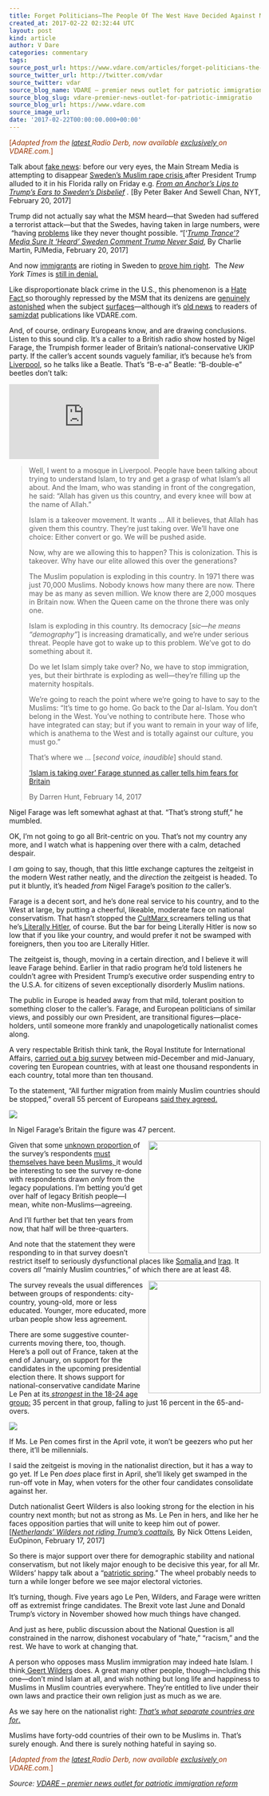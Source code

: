 ```yaml
---
title: Forget Politicians—The People Of The West Have Decided Against Muslim Immigration
created_at: 2017-02-22 02:32:44 UTC
layout: post
kind: article
author: V Dare
categories: commentary
tags: 
source_post_url: https://www.vdare.com/articles/forget-politicians-the-people-of-the-west-have-decided-against-muslim-immigration
source_twitter_url: http://twitter.com/vdar
source_twitter: vdar
source_blog_name: VDARE – premier news outlet for patriotic immigration reform
source_blog_slug: vdare-premier-news-outlet-for-patriotic-immigratio
source_blog_url: https://www.vdare.com
source_image_url: 
date: '2017-02-22T00:00:00.000+00:00'
---
```

<div class="pf-content"><p><span style="color: #993300;">[<em>Adapted from the <a href="http://www.vdare.com/radios/radio-derb-february-17th">latest </a>Radio Derb, now available <a href="http://www.vdare.com/radios">exclusively </a>on VDARE.com.</em>]</span></p>
<p>Talk about <a href="https://www.google.com/search?hl=en&amp;q=fake%20news+site:vdare.com">fake news</a>: before our very eyes, the Main Stream Media is attempting to disappear <a href="http://www.vdare.com/posts/european-women-face-the-end-of-safe-streets-because-muslim-immigration">Sweden’s Muslim rape crisis </a>after President Trump alluded to it in his Florida rally on Friday e.g. <em><a href="https://www.nytimes.com/2017/02/20/world/europe/trump-pursues-his-attack-on-sweden-with-scant-evidence.html?_r=0">From an Anchor’s Lips to Trump’s Ears to Sweden’s Disbelief</a> .</em> [By Peter Baker And Sewell Chan, NYT, February 20, 2017]</p>
<p>Trump did not actually say what the MSM heard—that Sweden had suffered a terrorist attack—but that the Swedes, having taken in large numbers, were  “having <a href="http://www.vdare.com/posts/mass-challenger-economist-tino-sanandajis-book-about-immigration-in-sweden">problems</a> like they never thought possible. “[&#8216;<em><a href="https://pjmedia.com/homeland-security/2017/02/21/trump-is-completely-right-about-the-crisis-in-sweden/">Trump Trance&#8217;? Media Sure It &#8216;Heard&#8217; Sweden Comment Trump Never Said</a></em>, By Charlie Martin, PJMedia, February 20, 2017]</p>
<p>And now <a href="http://www.vdare.com/posts/huge-immigrant-riots-break-out-in-perfectly-safe-sweden">immigrants</a> are rioting in Sweden to <a href="https://pjmedia.com/homeland-security/2017/02/21/trump-is-completely-right-about-the-crisis-in-sweden/">prove him right</a>.  The <em>New York Times</em> is <a href="http://www.vdare.com/posts/new-york-times-still-denying-migrant-crime-including-rapes-in-sweden">still in denial.</a></p>
<p>Like disproportionate black crime in the U.S., this phenomenon is a <a href="http://www.vdare.com/articles/steve-king-s-hate-facts-we-check-the-msm-fact-checkers">Hate Fact </a>so thoroughly repressed by the MSM that its denizens are <a href="http://www.vdare.com/posts/glenn-beck-had-never-heard-of-the-knoxville-horror">genuinely astonished</a> when the subject <a href="http://www.vdare.com/letters/a-reader-criticizes-glenn-beck-for-ignorance-of-the-black-on-white-crime-rate">surfaces</a>—although it’s <a href="http://www.vdare.com/posts/trump-right-of-course-about-swedish-rape">old news</a> to readers of <a href="http://www.vdare.com/articles/muslim-immigration-means-sexual-jihad">samizdat</a> publications like VDARE.com.</p>
<p>And, of course, ordinary Europeans know, and are drawing conclusions. Listen to this sound clip. It&#8217;s a caller to a British radio show hosted by Nigel Farage, the Trumpish former leader of Britain&#8217;s national-conservative UKIP party. If the caller&#8217;s accent sounds vaguely familiar, it&#8217;s because he&#8217;s from <a href="http://www.vdare.com/posts/wars-of-religion-in-liverpool">Liverpool</a>, so he talks like a Beatle. That&#8217;s &#8220;B-e-a&#8221; Beatle: &#8220;B-double-e&#8221; beetles don&#8217;t talk:</p>
<p><iframe src="http://players.brightcove.net/2540076170001/NykPWQNal_default/index.html?videoId=5323187215001" width="300" height="150" frameborder="0" allowfullscreen="allowfullscreen"></iframe></p>
<blockquote><p>Well, I went to a mosque in Liverpool. People have been talking about trying to understand Islam, to try and get a grasp of what Islam&#8217;s all about. And the Imam, who was standing in front of the congregation, he said: &#8220;Allah has given us this country, and every knee will bow at the name of Allah.&#8221;</p>
<p>Islam is a takeover movement. It wants … All it believes, that Allah has given them this country. They&#8217;re just taking over. We&#8217;ll have one choice: Either convert or go. We will be pushed aside.</p>
<p>Now, why are we allowing this to happen? This is colonization. This is takeover. Why have our elite allowed this over the generations?</p>
<p>The Muslim population is exploding in this country. In 1971 there was just 70,000 Muslims. Nobody knows how many there are now. There may be as many as seven million. We know there are 2,000 mosques in Britain now. When the Queen came on the throne there was only one.</p>
<p>Islam is exploding in this country. Its democracy [<em>sic</em><em>—he means &#8220;demography&#8221;</em>] is increasing dramatically, and we&#8217;re under serious threat. People have got to wake up to this problem. We&#8217;ve got to do something about it.</p>
<p>Do we let Islam simply take over? No, we have to stop immigration, yes, but their birthrate is exploding as well—they&#8217;re filling up the maternity hospitals.</p>
<p>We&#8217;re going to reach the point where we&#8217;re going to have to say to the Muslims: &#8220;It&#8217;s time to go home. Go back to the Dar al-Islam. You don&#8217;t belong in the West. You&#8217;ve nothing to contribute here. Those who have integrated can stay; but if you want to remain in your way of life, which is anathema to the West and is totally against our culture, you must go.&#8221;</p>
<p>That&#8217;s where we … [<em>second voice, inaudible</em>] should stand.</p>
<p><a href="http://www.express.co.uk/news/uk/767415/Nigel-Farage-hosts-caller-warns-Muslim-coup-furious">&#8216;Islam is taking over&#8217; Farage stunned as caller tells him fears for Britain</a></p>
<p>By Darren Hunt, February 14, 2017</p></blockquote>
<p>Nigel Farage was left somewhat aghast at that. &#8220;That&#8217;s strong stuff,&#8221; he mumbled.</p>
<p>OK, I&#8217;m not going to go all Brit-centric on you. That&#8217;s not my country any more, and I watch what is happening over there with a calm, detached despair.</p>
<p>I <em>am</em> going to say, though, that this little exchange captures the zeitgeist in the modern West rather neatly, and the <em>direction</em> the zeitgeist is headed. To put it bluntly, it&#8217;s headed <em>from</em> Nigel Farage&#8217;s position <em>to</em> the caller&#8217;s.</p>
<p>Farage is a decent sort, and he&#8217;s done real service to his country, and to the West at large, by putting a cheerful, likeable, moderate face on national conservatism. That hasn&#8217;t stopped the <a href="http://www.vdare.com/articles/yes-virginia-there-is-a-cultural-marxism">CultMarx </a>screamers telling us that he&#8217;s<a href="http://www.vdare.com/posts/the-brexit-vote-nationalism-v-globalism"> Literally Hitler,</a> of course. But the bar for being Literally Hitler is now so low that if you like your country, and would prefer it not be swamped with foreigners, then you too are Literally Hitler.</p><!-- TAG START { player: "7518-804336-VDare - Outstream - Rev", owner: "ONE Video by AOL", for: "ONE Video by AOL" - BEINJS } --><div id="57966237cc52c74a5e1363c4" class="vdb_player vdb_57966237cc52c74a5e1363c456bcd17ce4b018167fea5539">    <script type="text/javascript" src="//delivery.vidible.tv/jsonp/pid=57966237cc52c74a5e1363c4/56bcd17ce4b018167fea5539_bein.js"></script></div><!-- TAG END { date: 07/25/16 } -->
<p>The zeitgeist is, though, moving in a certain direction, and I believe it will leave Farage behind. Earlier in that radio program he&#8217;d told listeners he couldn&#8217;t agree with President Trump&#8217;s executive order suspending entry to the U.S.A. for citizens of seven exceptionally disorderly Muslim nations.</p>
<p>The public in Europe is headed away from that mild, tolerant position to something closer to the caller&#8217;s. Farage, and European politicians of similar views, and possibly our own President, are transitional figures—place-holders, until someone more frankly and unapologetically nationalist comes along.</p>
<p>A very respectable British think tank, the Royal Institute for International Affairs, <a href="https://www.chathamhouse.org/expert/comment/what-do-europeans-think-about-muslim-immigration">carried out a big survey</a> between mid-December and mid-January, covering ten European countries, with at least one thousand respondents in each country, total more than ten thousand.</p>
<p>To the statement, &#8220;All further migration from mainly Muslim countries should be stopped,&#8221; overall 55 percent of Europeans <a href="http://www.vdare.com/posts/cross-atlantic-rorschach-on-muslim-immigration-shows-differing-views">said they agreed.</a></p>
<p><img src="https://s3-us-west-2.amazonaws.com/vdare-live/wp-content/uploads/2017/02/20174828/EuropePollEndMuslimImmigrationChatham.jpg" /></p>
<p>In Nigel Farage&#8217;s Britain the figure was 47 percent.</p>
<p><img src="https://s3-us-west-2.amazonaws.com/vdare-live/wp-content/uploads/2017/01/28184219/nobodycared-768x672.jpg" width="225" align="right" />Given that some <a href="http://www.vdare.com/posts/preventable-evils">unknown proportion </a>of the survey&#8217;s respondents <a href="http://www.vdare.com/posts/when-immigrants-come-to-conquer">must themselves have been Muslims, </a>it would be interesting to see the survey re-done with respondents drawn <em>only</em> from the legacy populations. I&#8217;m betting you&#8217;d get over half of legacy British people—I mean, white non-Muslims—agreeing.</p>
<p>And I&#8217;ll further bet that ten years from now, that half will be three-quarters.</p>
<p>And note that the statement they were responding to in that survey doesn&#8217;t restrict itself to seriously dysfunctional places like <a href="http://www.vdare.com/posts/want-exotic-vacation-visit-somalia-and-take-the-somali-refugees-with-you">Somalia </a>and <a href="http://www.vdare.com/posts/obama-also-put-a-hold-on-muslim-immigrants-in-2011-and-the-countries-he-banned-were-the-same-but-he-didnt-mean-it">Iraq</a>. It covers <em>all</em> &#8220;mainly Muslim countries,&#8221; of which there are at least 48.</p>
<p><img title="" src="https://s3-us-west-2.amazonaws.com/vdare-live/wp-content/uploads/2016/05/05110725/un-jeune-electeur-sur-trois-a-vote-pour-le-front-national_3432284_800x400-672x372.jpg" width="225" align="right"/>The survey reveals the usual differences between groups of respondents: city-country, young-old, more or less educated. Younger, more educated, more urban people show less agreement.</p>
<p>There are some suggestive counter-currents moving there, too, though. Here&#8217;s a poll out of France, taken at the end of January, on support for the candidates in the upcoming presidential election there. It shows support for national-conservative candidate Marine Le Pen at its<a href="http://www.vdare.com/posts/the-fire-rises-national-front-most-popular-party-among-french-youth"> <em>strongest</em> in the 18-24 age group:</a> 35 percent in that group, falling to just 16 percent in the 65-and-overs.</p>
<p><img src="http://www.johnderbyshire.com/Opinions/RadioDerb/Extras/LePenPoll.jpg" /></p>
<p>If Ms. Le Pen comes first in the April vote, it won&#8217;t be geezers who put her there, it&#8217;ll be millennials.</p>
<p>I said the zeitgeist is moving in the nationalist direction, but it has a way to go yet. If Le Pen <em>does</em> place first in April, she&#8217;ll likely get swamped in the run-off vote in May, when voters for the other four candidates consolidate against her.</p>
<p>Dutch nationalist Geert Wilders is also looking strong for the election in his country next month; but not as strong as Ms. Le Pen in hers, and like her he faces opposition parties that will unite to keep him out of power. [<em><a href="https://euobserver.com/opinion/136945">Netherlands’ Wilders not riding Trump’s coattails</a></em><em>,</em> By Nick Ottens Leiden, EuOpinon, February 17, 2017]</p>
<p>So there is major support over there for demographic stability and national conservatism, but not likely major enough to be decisive this year, for all Mr. Wilders&#8217; happy talk about a &#8220;<a href="http://www.vdare.com/posts/europe-geert-wilders-anticipates-patriotic-spring-across-continent">patriotic spring</a>.&#8221; The wheel probably needs to turn a while longer before we see major electoral victories.</p>
<p>It&#8217;s turning, though. Five years ago Le Pen, Wilders, and Farage were written off as extremist fringe candidates. The Brexit vote last June and Donald Trump&#8217;s victory in November showed how much things have changed.</p>
<p>And just as here, public discussion about the National Question is all constrained in the narrow, dishonest vocabulary of &#8220;hate,&#8221; &#8220;racism,&#8221; and the rest. We have to work at changing that.</p>
<p>A person who opposes mass Muslim immigration may indeed hate Islam. I think<a href="https://www.google.com/search?hl=en&amp;q=%20Geert%20Wilders+site:vdare.com"> Geert Wilders</a> does. A great many other people, though—including this one—don&#8217;t mind Islam at all, and wish nothing but long life and happiness to Muslims in Muslim countries everywhere. They&#8217;re entitled to live under their own laws and practice their own religion just as much as we are.</p>
<p>As we say here on the nationalist right: <a href="http://www.vdare.com/posts/bastille-day-atttack-in-nice-thats-what-separate-countries-are-for"><em>That&#8217;s what separate countries are for</em>.</a></p>
<p>Muslims have forty-odd countries of their own to be Muslims in. That&#8217;s surely enough. And there is surely nothing hateful in saying so.</p>
<p><span style="color: #993300;">[<em>Adapted from the <a href="http://www.vdare.com/radios/radio-derb-february-17th">latest </a>Radio Derb, now available <a href="http://www.vdare.com/radios">exclusively </a>on VDARE.com.</em>]</span></p>
</div><div class="">
    <i>Source: <a href="https://www.vdare.com">VDARE – premier news outlet for patriotic immigration reform</a></i>
</div>
